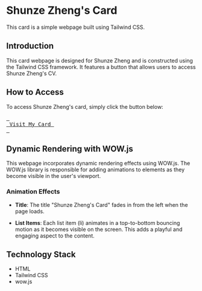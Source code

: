 # Shunze Zheng's Card





This card is a simple webpage built using Tailwind CSS.

## Introduction

This card webpage is designed for Shunze Zheng and is constructed using the Tailwind CSS framework. It features a button that allows users to access Shunze Zheng's CV.

## How to Access

To access Shunze Zheng's card, simply click the button below:



[<kbd> <br> Visit My Card <br> </kbd>][Link]

[Link]: https://zhengshunze.github.io/card.github.io/



## Dynamic Rendering with WOW.js

This webpage incorporates dynamic rendering effects using WOW.js. The WOW.js library is responsible for adding animations to elements as they become visible in the user's viewport.

### Animation Effects

- **Title**: The title "Shunze Zheng's Card" fades in from the left when the page loads.

- **List Items**: Each list item (li) animates in a top-to-bottom bouncing motion as it becomes visible on the screen. This adds a playful and engaging aspect to the content.

## Technology Stack

- HTML
- Tailwind CSS
- wow.js
